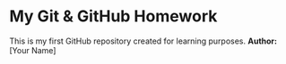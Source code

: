 # My Git & GitHub Homework

This is my first GitHub repository created for learning purposes.
**Author:** [Your Name]
